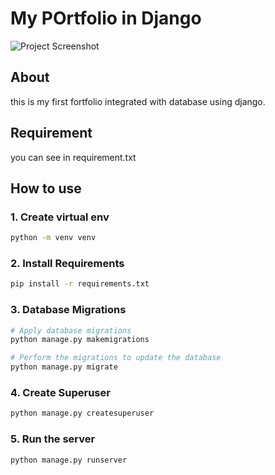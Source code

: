 # My POrtfolio in Django
![Project Screenshot](https://aaff0b3f-edba-4302-84e4-4c21fe434e72-00-2jg27tl1pjs72.global.replit.dev/static/img/projects/Screenshot_134.png)

## About
this is my first fortfolio integrated with database using django.

## Requirement
you can see in requirement.txt

## How to use

### 1. Create virtual env
```bash
python -m venv venv
```
### 2. Install Requirements
```bash
pip install -r requirements.txt
```
### 3. Database Migrations
```bash
# Apply database migrations
python manage.py makemigrations

# Perform the migrations to update the database
python manage.py migrate

```
### 4. Create Superuser
```bash
python manage.py createsuperuser
```
### 5. Run the server
```bash
python manage.py runserver
```

## 